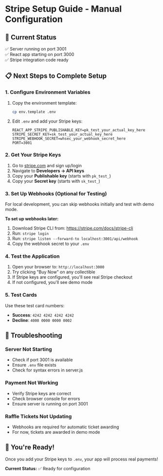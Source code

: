 # Stripe Setup Guide - Manual Configuration

## 🎯 Current Status
✅ Server running on port 3001  
✅ React app starting on port 3000  
✅ Stripe integration code ready  

## 📋 Next Steps to Complete Setup

### 1. Configure Environment Variables
1. Copy the environment template:
   ```bash
   cp env.template .env
   ```

2. Edit `.env` and add your Stripe keys:
   ```
   REACT_APP_STRIPE_PUBLISHABLE_KEY=pk_test_your_actual_key_here
   STRIPE_SECRET_KEY=sk_test_your_actual_key_here
   STRIPE_WEBHOOK_SECRET=whsec_your_webhook_secret_here
   PORT=3001
   ```

### 2. Get Your Stripe Keys
1. Go to [stripe.com](https://stripe.com) and sign up/login
2. Navigate to **Developers → API keys**
3. Copy your **Publishable key** (starts with `pk_test_`)
4. Copy your **Secret key** (starts with `sk_test_`)

### 3. Set Up Webhooks (Optional for Testing)
For local development, you can skip webhooks initially and test with demo mode.

**To set up webhooks later:**
1. Download Stripe CLI from: https://stripe.com/docs/stripe-cli
2. Run: `stripe login`
3. Run: `stripe listen --forward-to localhost:3001/api/webhook`
4. Copy the webhook secret to your `.env`

### 4. Test the Application
1. Open your browser to: `http://localhost:3000`
2. Try clicking "Buy Now" on any collectible
3. If Stripe keys are configured, you'll see real Stripe checkout
4. If not configured, you'll see demo mode

### 5. Test Cards
Use these test card numbers:
- **Success**: `4242 4242 4242 4242`
- **Decline**: `4000 0000 0000 0002`

## 🔧 Troubleshooting

### Server Not Starting
- Check if port 3001 is available
- Ensure `.env` file exists
- Check for syntax errors in server.js

### Payment Not Working
- Verify Stripe keys are correct
- Check browser console for errors
- Ensure server is running on port 3001

### Raffle Tickets Not Updating
- Webhooks are required for automatic ticket awarding
- For now, tickets are awarded in demo mode

## 🎉 You're Ready!
Once you add your Stripe keys to `.env`, your app will process real payments!

**Current Status:** ✅ Ready for configuration 